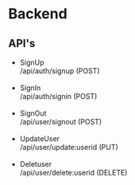 # Backend

## API's

<ul>

<li>SignUp</li>
/api/auth/signup (POST)<br/><br/>
<li>SignIn</li>
/api/auth/signin (POST)<br/><br/>
<li>SignOut</li>
/api/user/signout (POST)<br/><br/>
<li>UpdateUser</li>
/api/user/update:userid (PUT)<br/><br/>
<li>Deletuser</li>
/api/user/delete:userid (DELETE)<br/><br/>
</ul>
